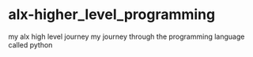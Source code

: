 # alx-higher_level_programming
my alx high level journey
my journey through the programming language called python
